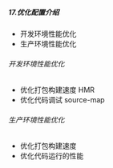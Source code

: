 ##### 17.优化配置介绍
* 开发环境性能优化
* 生产环境性能优化
###### 开发环境性能优化
* 优化打包构建速度 HMR
* 优化代码调试 source-map
###### 生产环境性能优化
* 优化打包构建速度
* 优化代码运行的性能